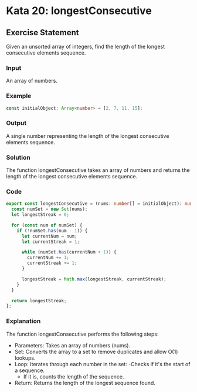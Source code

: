 # Kata 20: longestConsecutive

## Exercise Statement

Given an unsorted array of integers, find the length of the longest consecutive elements sequence.

### Input

An array of numbers.

### Example

```typescript
const initialObject: Array<number> = [2, 7, 11, 15];
```

### Output

A single number representing the length of the longest consecutive elements sequence.

### Solution

The function longestConsecutive takes an array of numbers and returns the length of the longest consecutive elements sequence.

### Code

```typescript
export const longestConsecutive = (nums: number[] = initialObject): number => {
  const numSet = new Set(nums);
  let longestStreak = 0;

  for (const num of numSet) {
    if (!numSet.has(num - 1)) {
      let currentNum = num;
      let currentStreak = 1;

      while (numSet.has(currentNum + 1)) {
        currentNum += 1;
        currentStreak += 1;
      }

      longestStreak = Math.max(longestStreak, currentStreak);
    }
  }

  return longestStreak;
};
```

### Explanation

The function longestConsecutive performs the following steps:

- Parameters: Takes an array of numbers (nums).
- Set: Converts the array to a set to remove duplicates and allow O(1) lookups.
- Loop: Iterates through each number in the set:
  -Checks if it's the start of a sequence.
  - If it is, counts the length of the sequence.
- Return: Returns the length of the longest sequence found.

